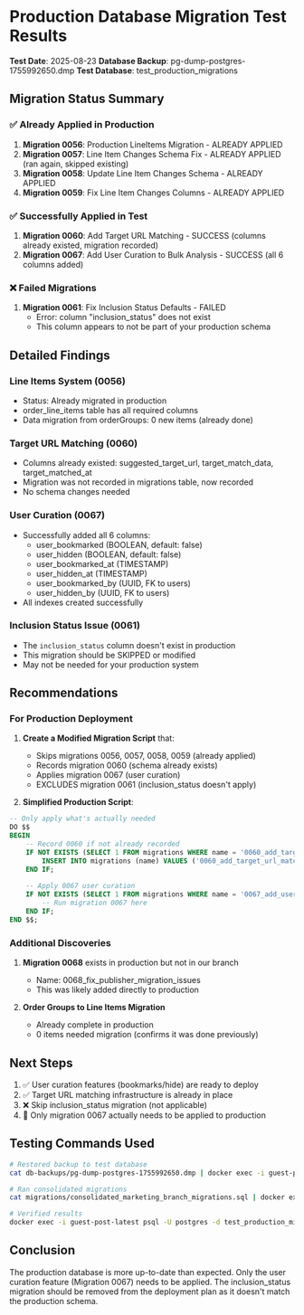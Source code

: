 # Production Database Migration Test Results

**Test Date**: 2025-08-23
**Database Backup**: pg-dump-postgres-1755992650.dmp
**Test Database**: test_production_migrations

## Migration Status Summary

### ✅ Already Applied in Production
1. **Migration 0056**: Production LineItems Migration - ALREADY APPLIED
2. **Migration 0057**: Line Item Changes Schema Fix - ALREADY APPLIED (ran again, skipped existing)
3. **Migration 0058**: Update Line Item Changes Schema - ALREADY APPLIED
4. **Migration 0059**: Fix Line Item Changes Columns - ALREADY APPLIED

### ✅ Successfully Applied in Test
1. **Migration 0060**: Add Target URL Matching - SUCCESS (columns already existed, migration recorded)
2. **Migration 0067**: Add User Curation to Bulk Analysis - SUCCESS (all 6 columns added)

### ❌ Failed Migrations
1. **Migration 0061**: Fix Inclusion Status Defaults - FAILED
   - Error: column "inclusion_status" does not exist
   - This column appears to not be part of your production schema

## Detailed Findings

### Line Items System (0056)
- Status: Already migrated in production
- order_line_items table has all required columns
- Data migration from orderGroups: 0 new items (already done)

### Target URL Matching (0060)
- Columns already existed: suggested_target_url, target_match_data, target_matched_at
- Migration was not recorded in migrations table, now recorded
- No schema changes needed

### User Curation (0067)
- Successfully added all 6 columns:
  - user_bookmarked (BOOLEAN, default: false)
  - user_hidden (BOOLEAN, default: false)
  - user_bookmarked_at (TIMESTAMP)
  - user_hidden_at (TIMESTAMP)
  - user_bookmarked_by (UUID, FK to users)
  - user_hidden_by (UUID, FK to users)
- All indexes created successfully

### Inclusion Status Issue (0061)
- The `inclusion_status` column doesn't exist in production
- This migration should be SKIPPED or modified
- May not be needed for your production system

## Recommendations

### For Production Deployment

1. **Create a Modified Migration Script** that:
   - Skips migrations 0056, 0057, 0058, 0059 (already applied)
   - Records migration 0060 (schema already exists)
   - Applies migration 0067 (user curation)
   - EXCLUDES migration 0061 (inclusion_status doesn't apply)

2. **Simplified Production Script**:
```sql
-- Only apply what's actually needed
DO $$
BEGIN
    -- Record 0060 if not already recorded
    IF NOT EXISTS (SELECT 1 FROM migrations WHERE name = '0060_add_target_url_matching') THEN
        INSERT INTO migrations (name) VALUES ('0060_add_target_url_matching');
    END IF;
    
    -- Apply 0067 user curation
    IF NOT EXISTS (SELECT 1 FROM migrations WHERE name = '0067_add_user_curation_to_bulk_analysis') THEN
        -- Run migration 0067 here
    END IF;
END $$;
```

### Additional Discoveries

1. **Migration 0068** exists in production but not in our branch
   - Name: 0068_fix_publisher_migration_issues
   - This was likely added directly to production

2. **Order Groups to Line Items Migration**
   - Already complete in production
   - 0 items needed migration (confirms it was done previously)

## Next Steps

1. ✅ User curation features (bookmarks/hide) are ready to deploy
2. ✅ Target URL matching infrastructure is already in place
3. ❌ Skip inclusion_status migration (not applicable)
4. 📝 Only migration 0067 actually needs to be applied to production

## Testing Commands Used

```bash
# Restored backup to test database
cat db-backups/pg-dump-postgres-1755992650.dmp | docker exec -i guest-post-latest pg_restore -U postgres -d test_production_migrations

# Ran consolidated migrations
cat migrations/consolidated_marketing_branch_migrations.sql | docker exec -i guest-post-latest psql -U postgres -d test_production_migrations

# Verified results
docker exec -i guest-post-latest psql -U postgres -d test_production_migrations -c "SELECT name FROM migrations ORDER BY name;"
```

## Conclusion

The production database is more up-to-date than expected. Only the user curation feature (Migration 0067) needs to be applied. The inclusion_status migration should be removed from the deployment plan as it doesn't match the production schema.